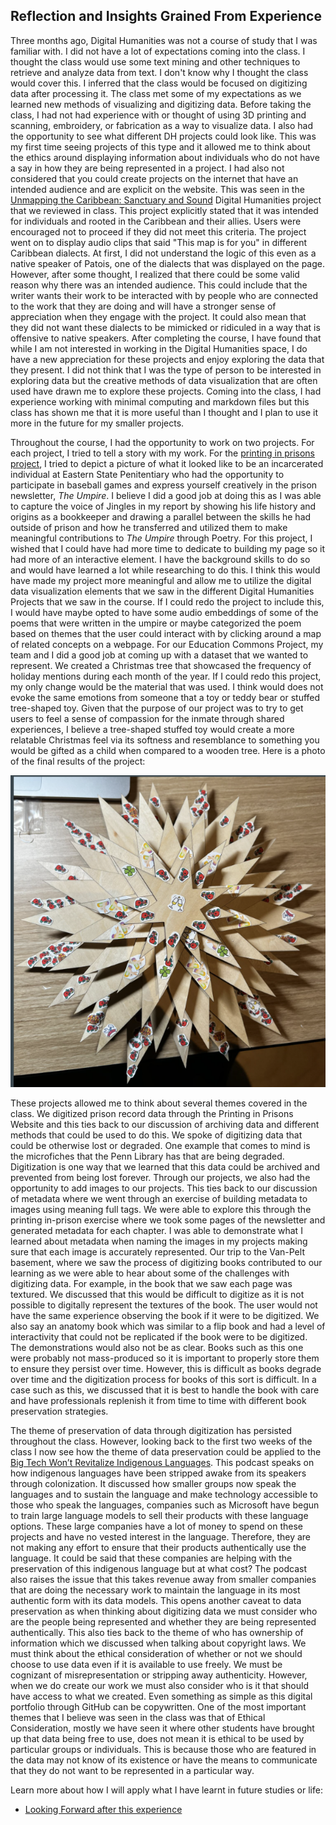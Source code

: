 ## Reflection and Insights Grained From Experience

Three months ago, Digital Humanities was not a course of study that I was familiar with. I did not have a lot of expectations coming into the class. I thought the class would use some text mining and other techniques to retrieve and analyze data from text. I don't know why I thought the class would cover this. I inferred that the class would be focused on digitizing data after processing it. The class met some of my expectations as we learned new methods of visualizing and digitizing data. Before taking the class, I had not had experience with or thought of using 3D printing and scanning, embroidery, or fabrication as a way to visualize data. I also had the opportunity to see what different DH projects could look like. This was my first time seeing projects of this type and it allowed me to think about the ethics around displaying information about individuals who do not have a say in how they are being represented in a project. I had also not considered that you could create projects on the internet that have an intended audience and are explicit on the website. This was seen in the [Unmapping the Caribbean: Sanctuary and Sound](https://nyuds.maps.arcgis.com/apps/MapSeries/index.html?appid=489f1aee6b324a75b709d5d37f0cea2a) Digital Humanities project that we reviewed in class. This project explicitly stated that it was intended for individuals and rooted in the Caribbean and their allies. Users were encouraged not to proceed if they did not meet this criteria. The project went on to display audio clips that said "This map is for you" in different Caribbean dialects. At first, I did not understand the logic of this even as a native speaker of Patois, one of the dialects that was displayed on the page. However, after some thought, I realized that there could be some valid reason why there was an intended audience. This could include that the writer wants their work to be interacted with by people who are connected to the work that they are doing and will have a stronger sense of appreciation when they engage with the project. It could also mean that they did not want these dialects to be mimicked or ridiculed in a way that is offensive to native speakers. After completing the course, I have found that while I am not interested in working in the Digital Humanities space, I do have a new appreciation for these projects and enjoy exploring the data that they present. I did not think that I was the type of person to be interested in exploring data but the creative methods of data visualization that are often used have drawn me to explore these projects. Coming into the class, I had experience working with minimal computing and markdown files but this class has shown me that it is more useful than I thought and I plan to use it more in the future for my smaller projects. 

Throughout the course, I had the opportunity to work on two projects. For each project, I tried to tell a story with my work. For the [printing in prisons project](https://printinginprisons.org/blog/williams-s/), I tried to depict a picture of what it looked like to be an incarcerated individual at Eastern State Penitentiary who had the opportunity to participate in baseball games and express yourself creatively in the prison newsletter, *The Umpire*. I believe I did a good job at doing this as I was able to capture the voice of Jingles in my report by showing his life history and origins as a bookkeeper and drawing a parallel between the skills he had outside of prison and how he transferred and utilized them to make meaningful contributions to *The Umpire* through Poetry. For this project, I wished that I could have had more time to dedicate to building my page so it had more of an interactive element. I have the background skills to do so and would have learned a lot while researching to do this. I think this would have made my project more meaningful and allow me to utilize the digital data visualization elements that we saw in the different Digital Humanities Projects that we saw in the course. If I could redo the project to include this, I would have maybe opted to have some audio embeddings of some of the poems that were written in the umpire or maybe categorized the poem based on themes that the user could interact with by clicking around a map of related concepts on a webpage. For our Education Commons Project, my team and I did a good job at coming up with a dataset that we wanted to represent. We created a Christmas tree that showcased the frequency of holiday mentions during each month of the year. If I could redo this project, my only change would be the material that was used. I think would does not evoke the same emotions from someone that a toy or teddy bear or stuffed tree-shaped toy. Given that the purpose of our project was to try to get users to feel a sense of compassion for the inmate through shared experiences, I believe a tree-shaped stuffed toy would create a more relatable Christmas feel via its softness and resemblance to something you would be gifted as a child when compared to a wooden tree. Here is a photo of the final results of the project: 

![EC Project Photo](./ec.png)

These projects allowed me to think about several themes covered in the class. We digitized prison record data through the Printing in Prisons Website and this ties back to our discussion of archiving data and different methods that could be used to do this. We spoke of digitizing data that could be otherwise lost or degraded. One example that comes to mind is the microfiches that the Penn Library has that are being degraded. Digitization is one way that we learned that this data could be archived and prevented from being lost forever. Through our projects, we also had the opportunity to add images to our projects. This ties back to our discussion of metadata where we went through an exercise of building metadata to images using meaning full tags. We were able to explore this through the printing in-prison exercise where we took some pages of the newsletter and generated metadata for each chapter. I was able to demonstrate what I learned about metadata when naming the images in my projects making sure that each image is accurately represented. Our trip to the Van-Pelt basement, where we saw the process of digitizing books contributed to our learning as we were able to hear about some of the challenges with digitizing data. For example, in the book that we saw each page was textured. We discussed that this would be difficult to digitize as it is not possible to digitally represent the textures of the book. The user would not have the same experience observing the book if it were to be digitized. We also say an anatomy book which was similar to a flip book and had a level of interactivity that could not be replicated if the book were to be digitized. The demonstrations would also not be as clear. Books such as this one were probably not mass-produced so it is important to properly store them to ensure they persist over time. However, this is difficult as books degrade over time and the digitization process for books of this sort is difficult. In a case such as this, we discussed that it is best to handle the book with care and have professionals replenish it from time to time with different book preservation strategies.


The theme of preservation of data through digitization has persisted throughout the class. However, looking back to the first two weeks of the class I now see how the theme of data preservation could be applied to the [Big Tech Won’t Revitalize Indigenous Languages](https://techwontsave.us/episode/177_big_tech_wont_revitalize_indigenous_languages_w_keoni_mahelona). This podcast speaks on how indigenous languages have been stripped awake from its speakers through colonization. It discussed how smaller groups now speak the languages and to sustain the language and make technology accessible to those who speak the languages, companies such as Microsoft have begun to train large language models to sell their products with these language options. These large companies have a lot of money to spend on these projects and have no vested interest in the language. Therefore, they are not making any effort to ensure that their products authentically use the language. It could be said that these companies are helping with the preservation of this indigenous language but at what cost? The podcast also raises the issue that this takes revenue away from smaller companies that are doing the necessary work to maintain the language in its most authentic form with its data models. This opens another caveat to data preservation as when thinking about digitizing data we must consider who are the people being represented and whether they are being represented authentically. This also ties back to the theme of who has ownership of information which we discussed when talking about copyright laws. We must think about the ethical consideration of whether or not we should choose to use data even if it is available to use freely. We must be cognizant of misrepresentation or stripping away authenticity. However, when we do create our work we must also consider who is it that should have access to  what we created. Even something as simple as this digital portfolio through GitHub can be copywritten. One of the most important themes that I believe was seen in the class was that of Ethical Consideration, mostly we have seen it where other students have brought up that data being free to use, does not mean it is ethical to be used by particular groups or individuals. This is because those who are featured in the data may not know of its existence or have the means to communicate that they do not want to be represented in a particular way. 


Learn more about how I will apply what I have learnt in future studies or life: 
- [Looking Forward after this experience](looking_forward.html)


